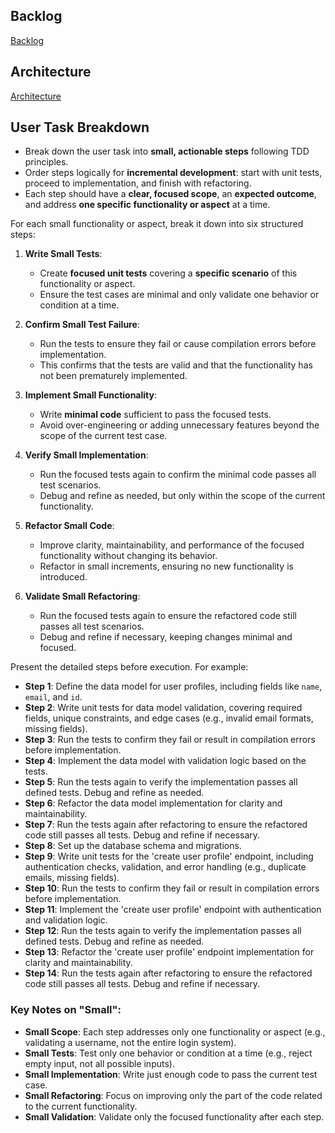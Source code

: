 ## Backlog

[Backlog](../docs/epics.md)

## Architecture

[Architecture](../docs/architecture.md)

## User Task Breakdown 

- Break down the user task into **small, actionable steps** following TDD principles.
- Order steps logically for **incremental development**: start with unit tests, proceed to implementation, and finish with refactoring.
- Each step should have a **clear, focused scope**, an **expected outcome**, and address **one specific functionality or aspect** at a time.

For each small functionality or aspect, break it down into six structured steps:

1. **Write Small Tests**:
   - Create **focused unit tests** covering a **specific scenario** of this functionality or aspect.
   - Ensure the test cases are minimal and only validate one behavior or condition at a time.

2. **Confirm Small Test Failure**:
   - Run the tests to ensure they fail or cause compilation errors before implementation.
   - This confirms that the tests are valid and that the functionality has not been prematurely implemented.

3. **Implement Small Functionality**:
   - Write **minimal code** sufficient to pass the focused tests.
   - Avoid over-engineering or adding unnecessary features beyond the scope of the current test case.

4. **Verify Small Implementation**:
   - Run the focused tests again to confirm the minimal code passes all test scenarios.
   - Debug and refine as needed, but only within the scope of the current functionality.

5. **Refactor Small Code**:
   - Improve clarity, maintainability, and performance of the focused functionality without changing its behavior.
   - Refactor in small increments, ensuring no new functionality is introduced.

6. **Validate Small Refactoring**:
   - Run the focused tests again to ensure the refactored code still passes all test scenarios.
   - Debug and refine if necessary, keeping changes minimal and focused.

Present the detailed steps before execution. For example:

- **Step 1**: Define the data model for user profiles, including fields like `name`, `email`, and `id`.
- **Step 2**: Write unit tests for data model validation, covering required fields, unique constraints, and edge cases (e.g., invalid email formats, missing fields).
- **Step 3**: Run the tests to confirm they fail or result in compilation errors before implementation.
- **Step 4**: Implement the data model with validation logic based on the tests.
- **Step 5**: Run the tests again to verify the implementation passes all defined tests. Debug and refine as needed.
- **Step 6**: Refactor the data model implementation for clarity and maintainability.
- **Step 7**: Run the tests again after refactoring to ensure the refactored code still passes all tests. Debug and refine if necessary.
- **Step 8**: Set up the database schema and migrations.
- **Step 9**: Write unit tests for the 'create user profile' endpoint, including authentication checks, validation, and error handling (e.g., duplicate emails, missing fields).
- **Step 10**: Run the tests to confirm they fail or result in compilation errors before implementation.
- **Step 11**: Implement the 'create user profile' endpoint with authentication and validation logic.
- **Step 12**: Run the tests again to verify the implementation passes all defined tests. Debug and refine as needed.
- **Step 13**: Refactor the 'create user profile' endpoint implementation for clarity and maintainability.
- **Step 14**: Run the tests again after refactoring to ensure the refactored code still passes all tests. Debug and refine if necessary.

### Key Notes on "Small":
- **Small Scope**: Each step addresses only one functionality or aspect (e.g., validating a username, not the entire login system).
- **Small Tests**: Test only one behavior or condition at a time (e.g., reject empty input, not all possible inputs).
- **Small Implementation**: Write just enough code to pass the current test case.
- **Small Refactoring**: Focus on improving only the part of the code related to the current functionality.
- **Small Validation**: Validate only the focused functionality after each step.
